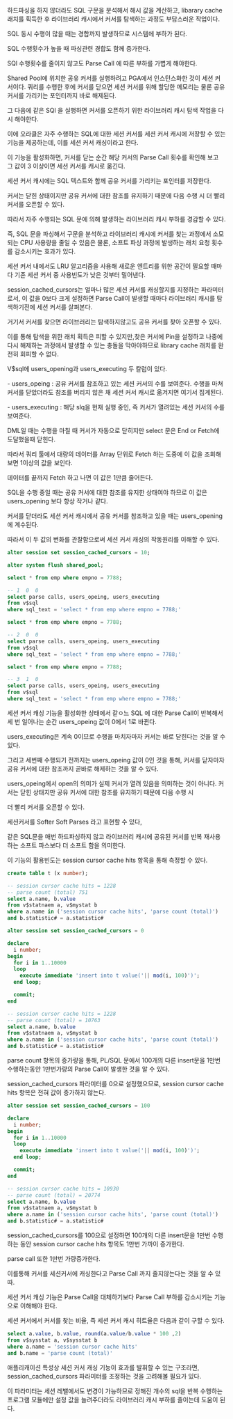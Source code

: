 하드파싱을 하지 않더라도 SQL 구문을 분석해서 해시 값을 계산하고, libarary cache 래치를 획득한 후 라이브러리 캐시에서 커서를 탐색하는 과정도 부담스러운 작업이다.

SQL 동시 수행이 많을 때는 경합까지 발생하므로 시스템에 부하가 된다.

SQL 수행횟수가 높을 때 파싱관련 경합도 함께 증가한다.

SQl 수행횟수를 줄이지 않고도 Parse Call 에 따른 부하를 가볍게 해야한다.

Shared Pool에 위치한 공유 커서를 실행하려고 PGA에서 인스턴스화한 것이 세션 커서이다. 쿼리를 수행한 후에 커서를 닫으면 세션 커서를 위해 할당한 메모리는 물론 공유 커서를 가리키는 포인터까지 바로 해제된다.

그 다음에 같은 SQl 을 실행하면 커서를 오픈하기 위한 라이브러리 캐시 탐색 작업을 다시 해야한다.

이에 오라클은 자주 수행하는 SQL에 대한 세션 커서를 세션 커서 캐시에 저장할 수 있는 기능을 제공하는데, 이를 세션 커서 캐싱이라고 한다.

이 기능을 활성화하면, 커서를 닫는 순간 해당 커서의 Parse Call 횟수를 확인해 보고 그 값이 3 이상이면 세션 커서를 캐시로 옮긴다.

세션 커서 캐시에는 SQL 텍스트와 함께 공유 커서를 가리키는 포인터를 저장한다.

커서는 닫힌 상태이지만 공유 커서에 대한 참조를 유지하기 때문에 다음 수행 시 더 빨리 커서를 오픈할 수 있다.

따라서 자주 수행되는 SQL 문에 의해 발생하는 라이브러리 캐시 부하를 경감할 수 있다.

즉, SQL 문을 파싱해서 구문을 분석하고 라이브러리 캐시에 커서를 찾는 과정에서 소모되는 CPU 사용량을 줄일 수 있음은 물론, 소프트 파싱 과정에 발생하는 래치 요청 횟수를 감소시키는 효과가 있다.

세션 커서 내에서도 LRU 알고리즘을 사용해 새로운 엔트리를 위한 공간이 필요할 때마다 기존 세션 커서 중 사용빈도가 낮은 것부터 밀어낸다.

session_cached_cursors는 얼마나 많은 세션 커서를 캐싱할지를 지정하는 파라미터로서, 이 값을 0보다 크게 설정하면 Parse Call이 발생할 때마다 라이브러리 캐시를 탐색하기전에 세션 커서를 살펴본다.

거기서 커서를 찾으면 라이브러리는 탐색하지않고도 공유 커서를 찾아 오픈할 수 있다.

이를 통해 탐색을 위한 래치 획득은 피할 수 있지만,찾은 커서에 Pin을 설정하고 나중에 다시 해제하는 과정에서 발생할 수 있는 충돌을 막아야하므로 library cache 래치를 완전히 회피할 수 없다.

V$sql에 users_opening과 users_executing 두 칼럼이 있다.

\- users_opeing : 공유 커서를 참조하고 있는 세션 커서의 수를 보여준다. 수행을 마쳐 커서를 닫았더라도 참조를 버리지 않은 채 세션 커서 캐시로 옮겨지면 여기서 집계된다.

\- users_executing : 해당 slq을 현재 실행 중인, 즉 커서가 열려있는 세션 커서의 수를 보여준다.

DML일 때는 수행을 마칠 때 커서가 자동으로 닫히지만 select 문은 End or Fetch에 도달했을때 닫힌다.

따라서 쿼리 툴에서 대량의 데이터를 Array 단위로 Fetch 하는 도중에 이 값을 조회해 보면 1이상의 값을 보인다.

데이터를 끝까지 Fetch 하고 나면 이 값은 1만큼 줄어든다.

SQL을 수행 중일 때는 공유 커서에 대한 참조를 유지한 상태여야 하므로 이 값은 users_opening 보다 항상 작거나 같다.

커서를 닫더라도 세션 커서 캐시에서 공유 커서를 참조하고 있을 때는 users_opening에 계수된다.

따라서 이 두 값의 변화를 관찰함으로써 세션 커서 캐싱의 작동원리를 이해할 수 있다.

```sql
alter session set session_cached_cursors = 10;

alter system flush shared_pool;

select * from emp where empno = 7788;

-- 1  0  0
select parse calls, users_opeing, users_executing
from v$sql
where sql_text = 'select * from emp where empno = 7788;'

select * from emp where empno = 7788;

-- 2  0  0
select parse calls, users_opeing, users_executing
from v$sql
where sql_text = 'select * from emp where empno = 7788;'

select * from emp where empno = 7788;

-- 3  1  0
select parse calls, users_opeing, users_executing
from v$sql
where sql_text = 'select * from emp where empno = 7788;'


```

세션 커서 캐싱 기능을 활성화한 상태에서 같ㅇ느 SQL 에 대한 Parse Call이 반복해서 세 번 일어나는 순간 users_opeing 값이 0에서 1로 바뀐다.

users_executing은 계속 0이므로 수행을 마치자마자 커서는 바로 닫힌다는 것을 알 수 있다.

그리고 세번째 수행되기 전까지는 users_opeing 값이 0인 것을 통해, 커서를 닫자마자 공유 커서에 대한 참조까지 곧바로 해제하는 것을 알 수 있다.

users_opeing에서 open의 의미가 실제 커서가 열려 있음을 의미하는 것이 아니다. 커서는 닫힌 상태지만 공유 커서에 대한 참조를 유지하기 때문에 다음 수행 시

더 빨리 커서를 오픈할 수 있다.

세션커서를 Softer Soft Parses 라고 표현할 수 있다,

같은 SQL문을 매번 하드파싱하지 않고 라이브러리 캐시에 공유된 커서를 반복 재사용하는 소프트 파스보다 더 소프트 함을 의미한다.

이 기능의 활용빈도는 session cursor cache hits 항목을 통해 측정할 수 있다.

```sql
create table t (x number);

-- session cursor cache hits = 1228
-- parse count (total) 751
select a.name, b.value
from v$statnaem a, v$mystat b
where a.name in ('session cursor cache hits', 'parse count (total)')
and b.statistic# = a.statistic#

alter session set session_cached_cursors = 0

declare
  i number;
begin
  for i in 1..10000
  loop
    execute immediate 'insert into t value('|| mod(i, 100)')';
  end loop;

  commit;
end

-- session cursor cache hits = 1228
-- parse count (total) = 10763
select a.name, b.value
from v$statnaem a, v$mystat b
where a.name in ('session cursor cache hits', 'parse count (total)')
and b.statistic# = a.statistic#

```

parse count 항목의 증가량을 통해, PL/SQL 문에서 100개의 다른 insert문을 1만번 수행하는동안 1만번가량의 Parse Call이 발생한 것을 알 수 있다.

session_cached_cursors 파라미터를 0으로 설정했으므로, session cursor cache hits 항복은 전혀 값이 증가하지 않는다.

```sql
alter session set session_cached_cursors = 100

declare
  i number;
begin
  for i in 1..10000
  loop
    execute immediate 'insert into t value('|| mod(i, 100)')';
  end loop;

  commit;
end

-- session cursor cache hits = 10930
-- parse count (total) = 20774
select a.name, b.value
from v$statnaem a, v$mystat b
where a.name in ('session cursor cache hits', 'parse count (total)')
and b.statistic# = a.statistic#

```

session_cached_cursors를 100으로 설정하면 100개의 다른 insert문을 1만번 수행하는 동안 session cursor cache hits 항목도 1만번 가까이 증가한다.

parse call 또한 1만번 가량증가한다.

이를통해 커서를 세션커서에 캐싱한다고 Parse Call 까지 줄지않는다는 것을 알 수 있따.

세션 커서 캐싱 기능은 Parse Call을 대체하기보다 Parse Call 부하를 감소시키는 기능으로 이해해야 한다.

세션 커서에서 커서를 찾는 비율, 즉 세션 커서 캐시 히트율은 다음과 같이 구할 수 있다.

```sql
select a.value, b.value, round(a.value/b.value * 100 ,2)
from v$sysstat a, v$sysstat b
where a.name = 'session cursor cache hits'
and b.name = 'parse count (total)'
```

애플리캐이션 특성상 세션 커서 캐싱 기능이 효과를 발휘할 수 있는 구조라면, session_cached_cursors 파라미터를 조정하는 것을 고려해볼 필요가 있다.

이 파라미터는 세션 레밸에서도 변경이 가능하므로 정해진 개수의 sql을 반복 수행하는 프로그램 모듈에만 설정 값을 늘려주더라도 라이브러리 캐시 부하를 줄이는데 도움이 된다.
